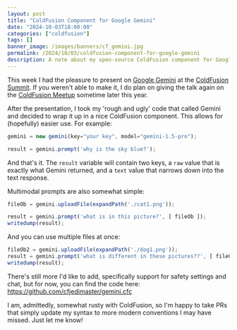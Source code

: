 ```yaml
---
layout: post
title: "ColdFusion Component for Google Gemini"
date: "2024-10-03T18:00:00"
categories: ["coldfusion"]
tags: []
banner_image: /images/banners/cf_gemini.jpg
permalink: /2024/10/03/coldfusion-component-for-google-gemini
description: A note about my open-source ColdFusion component for Google Gemini's GenAI service.
---
```


This week I had the pleasure to present on [Google Gemini](https://ai.google.com) at the [ColdFusion Summit](https://cfsummit.adobeevents.com/). If you weren't able to make it, I do plan on giving the talk again on the [ColdFusion Meetup](https://coldfusionmeetup.com/) sometime later this year.

After the presentation, I took my 'rough and ugly' code that called Gemini and decided to wrap it up in a nice ColdFusion component. This allows for (hopefully) easier use. For example:

```js
gemini = new gemini(key="your key", model="gemini-1.5-pro");

result = gemini.prompt('why is the sky blue?');
```

And that's it. The `result` variable will contain two keys, a `raw` value that is exactly what Gemini returned, and a `text` value that narrows down into the text response. 

Multimodal prompts are also somewhat simple:

```js
fileOb = gemini.uploadFile(expandPath('./cat1.png'));

result = gemini.prompt('what is in this picture?', [ fileOb ]);
writedump(result);
```

And you can use multiple files at once:

```js
fileOb2 = gemini.uploadFile(expandPath('./dog1.png'));
result = gemini.prompt('what is different in these pictures??', [ fileOb, fileOb2 ]);
writedump(result);
```

There's still more I'd like to add, specifically support for safety settings and chat, but for now, you can find the code here: <https://github.com/cfjedimaster/gemini.cfc>

I am, admittedly, somewhat rusty with ColdFusion, so I'm happy to take PRs that simply update my syntax to more modern conventions I may have missed. Just let me know!
